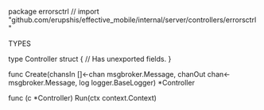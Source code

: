 package errorsctrl // import "github.com/erupshis/effective_mobile/internal/server/controllers/errorsctrl"


TYPES

type Controller struct {
	// Has unexported fields.
}

func Create(chansIn []<-chan msgbroker.Message, chanOut chan<- msgbroker.Message, log logger.BaseLogger) *Controller

func (c *Controller) Run(ctx context.Context)


